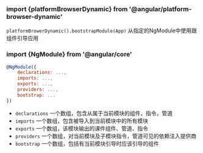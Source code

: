 ### import {platformBrowserDynamic} from '@angular/platform-browser-dynamic'
`platformBrowerDynamic().bootstrapModule(App)` 从指定的NgModule中使用跟组件引导应用

### import {NgModule} from '@angular/core'
```js
@NgModule({
    declarations: ..., 
    imports: ...,
    exports: ..., 
    providers: ..., 
    bootstrap: ...
})
```

- `declarations` 一个数组，包含从属于当前模块的组件，指令，管道
- `imports` 一个数组，包含被导入到当前模块中的所有模块
- `exports` 一个数组，该模块输出的课件组件、管道、指令
- `providers` 一个数组，对当前模块及子模块指令，管道可见的依赖注入提供商
- `bootstrap` 一个数组，包括有当前模块引导时应该引导的组件